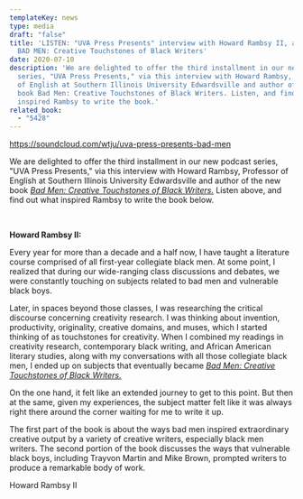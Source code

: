 ```yaml
---
templateKey: news
type: media
draft: "false"
title: 'LISTEN: "UVA Press Presents" interview with Howard Rambsy II, author of
  BAD MEN: Creative Touchstones of Black Writers'
date: 2020-07-10
description: 'We are delighted to offer the third installment in our new podcast
  series, "UVA Press Presents," via this interview with Howard Rambsy, Professor
  of English at Southern Illinois University Edwardsville and author of the new
  book Bad Men: Creative Touchstones of Black Writers. Listen, and find out what
  inspired Rambsy to write the book.'
related_book:
  - "5428"
---
```

https://soundcloud.com/wtju/uva-press-presents-bad-men

We are delighted to offer the third installment in our new podcast series, "UVA Press Presents," via this interview with Howard Rambsy, Professor of English at Southern Illinois University Edwardsville and author of the new book *[Bad Men: Creative Touchstones of Black Writers.](https://www.upress.virginia.edu/title/5428)* Listen above, and find out what inspired Rambsy to write the book below.

 

**Howard Rambsy II:** 

Every year for more than a decade and a half now, I have taught a literature course comprised of all first-year collegiate black men. At some point, I realized that during our wide-ranging class discussions and debates, we were constantly touching on subjects related to bad men and vulnerable black boys. 

Later, in spaces beyond those classes, I was researching the critical discourse concerning creativity research. I was thinking about invention, productivity, originality, creative domains, and muses, which I started thinking of as touchstones for creativity. When I combined my readings in creativity research, contemporary black writing, and African American literary studies, along with my conversations with all those collegiate black men, I ended up on subjects that eventually became *[Bad Men: Creative Touchstones of Black Writers.](https://www.upress.virginia.edu/title/5428)*   

On the one hand, it felt like an extended journey to get to this point. But then at the same, given my experiences, the subject matter felt like it was always right there around the corner waiting for me to write it up. 

The first part of the book is about the ways bad men inspired extraordinary creative output by a variety of creative writers, especially black men writers. The second portion of the book discusses the ways that vulnerable black boys, including Trayvon Martin and Mike Brown, prompted writers to produce a remarkable body of work.          

Howard Rambsy II
